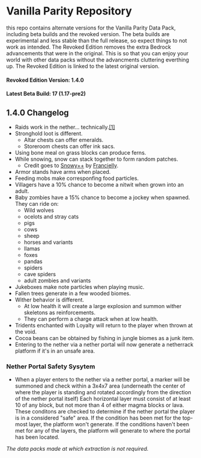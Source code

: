 # Vanilla Parity Repository
this repo contains alternate versions for the Vanilla Parity Data Pack, including beta builds and the revoked version. The beta builds are experimental and less stable than the full release, so expect things to not work as intended. The Revoked Edition removes the extra Bedrock advancements that were in the original. This is so that you can enjoy your world with other data packs without the advancments cluttering everthing up. The Revoked Edition is linked to the latest original version.

#### Revoked Edition Version: 1.4.0
#### Latest Beta Build: 17 (1.17-pre2)
## 1.4.0 Changelog
- Raids work in the nether... technically.[[1]](https://minecraft.gamepedia.com/Raid#Raid_wave_spawning)
- Stronghold loot is different.
    - Altar chests can offer emeralds.
    - Storeroom chests can offer ink sacs.
- Using bone meal on grass blocks can produce ferns.
- While snowing, snow can stack together to form random patches.
    - Credit goes to [Snowy++](https://www.planetminecraft.com/data-pack/snowy-4725382/) by [Francielly](https://www.planetminecraft.com/member/francielly/).
- Armor stands have arms when placed.
- Feeding mobs make corresponfing food particles.
- Villagers have a 10% chance to become a nitwit when grown into an adult.
- Baby zombies have a 15% chance to become a jockey when spawned. They can ride on:
    - Wild wolves
    - ocelots and stray cats
    - pigs
    - cows
    - sheep
    - horses and variants
    - llamas
    - foxes
    - pandas
    - spiders
    - cave spiders
    - adult zombies and variants
- Jukeboxes make note particles when playing music.
- Fallen trees generate in a few wooded biomes.
- Wither behavior is different.
    - At low health it will create a large explosion and summon wither skeletons as reinforcements.
    - They can perform a charge attack when at low health.
- Tridents enchanted with Loyalty will return to the player when thrown at the void.
- Cocoa beans can be obtained by fishing in jungle biomes as a junk item.
- Entering to the nether via a nether portal will now generate a netherrack platform if it's in an unsafe area.
### Nether Portal Safety Sysytem
- When a player enters to the nether via a nether portal, a marker will be summoned and check within a 3x4x7 area (underneath the center of where the player is standing and rotated accordingly from the direction of the nether portal itself) Each horizontal layer must consist of at least 10 of any block, but not more than 4 of either magma blocks or lava. These conditons are checked to determine if the nether portal the player is in a considered "safe" area. If the condition has been met for the top-most layer, the platform won't generate. If the conditions haven't been met for any of the layers, the platform will generate to where the portal has been located.

*The data packs made at which extraction is not required.*
